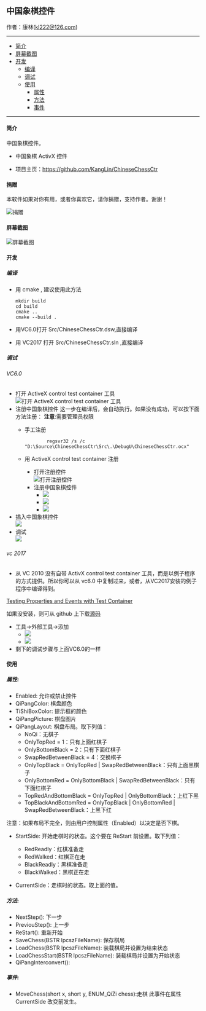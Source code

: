 ## 中国象棋控件

作者：康林(kl222@126.com)

-------------------------

- [简介](#简介)
- [屏幕截图](#屏幕截图)
- [开发](#开发)
  + [编译](#编译)
  + [调试](#调试)
  + [使用](#使用)
    - [属性](#属性)
    - [方法](#方法)
    - [事件](#事件)

-------------------------

#### 简介
中国象棋控件。

- 中国象棋 ActivX 控件

- 项目主页：https://github.com/KangLin/ChineseChessCtr

#### 捐赠
本软件如果对你有用，或者你喜欢它，请你捐赠，支持作者。谢谢！

![捐赠](https://github.com/KangLin/RabbitCommon/raw/master/Src/Resource/image/Contribute.png "捐赠")

#### 屏幕截图

![屏幕截图](文档/Image/ShotScreen.png)

#### 开发

##### 编译
- 用 cmake , 建议使用此方法

      mkdir build
      cd build
      cmake ..
      cmake --build .

- 用VC6.0打开 Src/ChineseChessCtr.dsw,直接编译
- 用 VC2017 打开 Src/ChineseChessCtr.sln ,直接编译

##### 调试
###### VC6.0
- 打开 ActiveX control test container 工具  
![打开 ActiveX control test container 工具](文档/Image/OpenActivexControlTestContainer.png)
- 注册中国象棋控件
  这一步在编译后，会自动执行。如果没有成功，可以按下面方法注册：
  **注意**:需要管理员权限
  + 手工注册

				regsvr32 /s /c "D:\Source\ChineseChessCtr\Src\.\DebugU\ChineseChessCtr.ocx" 

  + 用 ActiveX control test container 注册
    - 打开注册控件  
![打开注册控件](文档/Image/OpenRegisterControl.png)
    - 注册中国象棋控件  
      + ![](文档/Image/RegisterControl.PNG)
      + ![](文档/Image/RegisterChineseChessControl.PNG)
      + ![](文档/Image/RegisteredChineseChessControl.PNG)
- 插入中国象棋控件  
![](文档/Image/InsertChineseChessControl.PNG)
- 调试  
![](文档/Image/Debug.PNG)

###### vc 2017

- 从 VC 2010 没有自带 ActivX control test container 工具，而是以例子程序的方式提供。所以你可以从 vc6.0 中复制过来，或者，从VC2017安装的例子程序中编译得到。

[Testing Properties and Events with Test Container](https://docs.microsoft.com/en-us/cpp/mfc/testing-properties-and-events-with-test-container)

如果没安装，则可从 github 上下载[源码](https://github.com/microsoft/VCSamples/tree/master/VC2010Samples/MFC/ole/TstCon)

- 工具->外部工具->添加
  + ![](文档/Image/OpenActivexControlTestContainerVC2013.png)
  + ![](文档/Image/AddActivexControlTestContainer.PNG)
- 剩下的调试步骤与上面VC6.0的一样

#### 使用
##### 属性:
- Enabled: 允许或禁止控件
- QiPangColor: 棋盘颜色
- TiShiBoxColor: 提示框的颜色
- QiPangPicture: 棋盘图片
- QiPangLayout: 棋盘布局。取下列值：
  + NoQi：无棋子
  + OnlyTopRed = 1：只有上面红棋子
  + OnlyBottomBlack = 2：只有下面红棋子
  + SwapRedBetweenBlack = 4：交换棋子
  + OnlyTopBlack = OnlyTopRed | SwapRedBetweenBlack：只有上面黑棋子
  + OnlyBottomRed = OnlyBottomBlack | SwapRedBetweenBlack：只有下面红棋子
  + TopRedAndBottomBlack = OnlyTopRed |      OnlyBottomBlack：上红下黑
  + TopBlackAndBottomRed = OnlyTopBlack | OnlyBottomRed | SwapRedBetweenBlack：上黑下红

注意：如果布局不完全，则由用户控制属性（Enabled）以决定是否下棋。

- StartSide: 开始走棋时的状态。这个要在 ReStart 前设置。取下列值：
  + RedReadly：红棋准备走
  + RedWalked：红棋正在走
  + BlackReadly：黑棋准备走
  + BlackWalked：黑棋正在走

- CurrentSide：走棋时的状态。取上面的值。

##### 方法:
- NextStep(): 下一步
- PreviouStep(): 上一步
- ReStart(): 重新开始
- SaveChess(BSTR lpcszFileName): 保存棋局
- LoadChess(BSTR lpcszFileName): 装载棋局并设置为结束状态
- LoadChessStart(BSTR lpcszFileName): 装载棋局并设置为开始状态
- QiPangInterconvert():

##### 事件:
- MoveChess(short x, short y, ENUM_QiZi chess):走棋
此事件在属性 CurrentSide 改变前发生。
